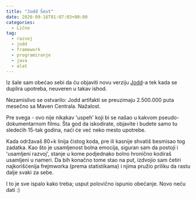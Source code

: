```yaml
---
title: "Jodd Šest"
date: 2020-09-16T01:07:03+00:00
categories:
  - Lično
tag:
  - razvoj
  - jodd
  - framework
  - programiranje
  - java
  - alat
---
```


Iz šale sam obećao sebi da ću objaviti novu verziju [Jodd](https://github.com/oblac/jodd)-a tek kada se duplira upotreba, neuveren u takav ishod.

Nezamislivo se ostvarilo: Jodd artifakti se preuzimaju 2.500.000 puta mesečno sa Maven Centrala. Nažalost.

<!--more-->

Pre svega - ovo nije nikakav 'uspeh' koji bi se našao u kakvom pseudo-dokumentarnom filmu. Šta god da iskodirate, objavite i budete samo tu sledećih 15-tak godina, naći će već neko mesto upotrebe.

Kada održavaš 80+k linija čistog koda, pre ili kasnije shvatiš besmisao tog zadatka. Kao što je usamljenost bolna emocija, siguran sam da postoji i 'usamljeni razvoj', stanje u kome podjednako bolno hronično kodiraš usamljeni u nameri. Da bih konačno tome stao na put, izdvojio sam četiri najkorišćenija frejmworka (prema statistikama) i njima pružio priliku da rastu dalje svaki za sebe.

I to je sve ispalo kako treba; usput polovično ispunio obećanje.
Novo neću dati :)
